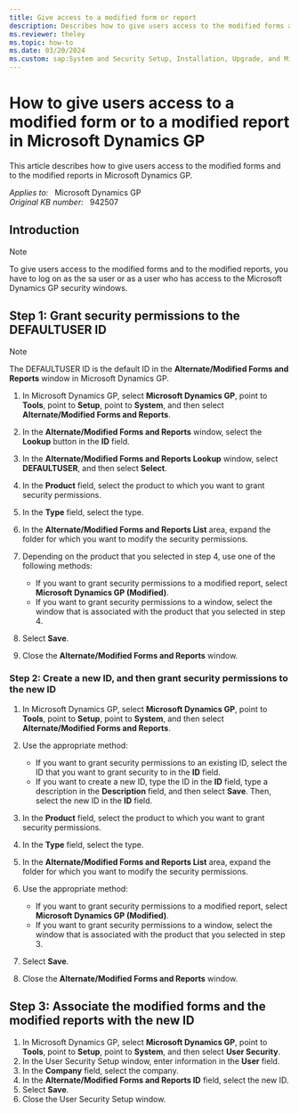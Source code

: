 ```yaml
---
title: Give access to a modified form or report
description: Describes how to give users access to the modified forms and reports in Microsoft Dynamics GP.
ms.reviewer: theley
ms.topic: how-to
ms.date: 03/20/2024
ms.custom: sap:System and Security Setup, Installation, Upgrade, and Migrations
---
```

# How to give users access to a modified form or to a modified report in Microsoft Dynamics GP

This article describes how to give users access to the modified forms and to the modified reports in Microsoft Dynamics GP.

_Applies to:_ &nbsp; Microsoft Dynamics GP  
_Original KB number:_ &nbsp; 942507

## Introduction

> [!NOTE]
> To give users access to the modified forms and to the modified reports, you have to log on as the sa user or as a user who has access to the Microsoft Dynamics GP security windows.

## Step 1: Grant security permissions to the DEFAULTUSER ID

> [!NOTE]
> The DEFAULTUSER ID is the default ID in the **Alternate/Modified Forms and Reports** window in Microsoft Dynamics GP.

1. In Microsoft Dynamics GP, select **Microsoft Dynamics GP**, point to **Tools**, point to **Setup**, point to **System**, and then select **Alternate/Modified Forms and Reports**.
2. In the **Alternate/Modified Forms and Reports** window, select the **Lookup** button in the **ID** field.
3. In the **Alternate/Modified Forms and Reports Lookup** window, select **DEFAULTUSER**, and then select **Select**.
4. In the **Product** field, select the product to which you want to grant security permissions.
5. In the **Type** field, select the type.
6. In the **Alternate/Modified Forms and Reports List** area, expand the folder for which you want to modify the security permissions.
7. Depending on the product that you selected in step 4, use one of the following methods:

    - If you want to grant security permissions to a modified report, select **Microsoft Dynamics GP (Modified)**.
    - If you want to grant security permissions to a window, select the window that is associated with the product that you selected in step 4.

8. Select **Save**.
9. Close the **Alternate/Modified Forms and Reports** window.

### Step 2: Create a new ID, and then grant security permissions to the new ID

1. In Microsoft Dynamics GP, select **Microsoft Dynamics GP**, point to **Tools**, point to **Setup**, point to **System**, and then select **Alternate/Modified Forms and Reports**.
2. Use the appropriate method:

    - If you want to grant security permissions to an existing ID, select the ID that you want to grant security to in the **ID** field.
    - If you want to create a new ID, type the ID in the **ID** field, type a description in the **Description** field, and then select **Save**. Then, select the new ID in the **ID** field.
3. In the **Product** field, select the product to which you want to grant security permissions.
4. In the **Type** field, select the type.
5. In the **Alternate/Modified Forms and Reports List** area, expand the folder for which you want to modify the security permissions.
6. Use the appropriate method:
    - If you want to grant security permissions to a modified report, select **Microsoft Dynamics GP (Modified)**.
    - If you want to grant security permissions to a window, select the window that is associated with the product that you selected in step 3.
7. Select **Save**.
8. Close the **Alternate/Modified Forms and Reports** window.

## Step 3: Associate the modified forms and the modified reports with the new ID

1. In Microsoft Dynamics GP, select **Microsoft Dynamics GP**, point to **Tools**, point to **Setup**, point to **System**, and then select **User Security**.
2. In the User Security Setup window, enter information in the **User** field.
3. In the **Company** field, select the company.
4. In the **Alternate/Modified Forms and Reports ID** field, select the new ID.
5. Select **Save**.
6. Close the User Security Setup window.
